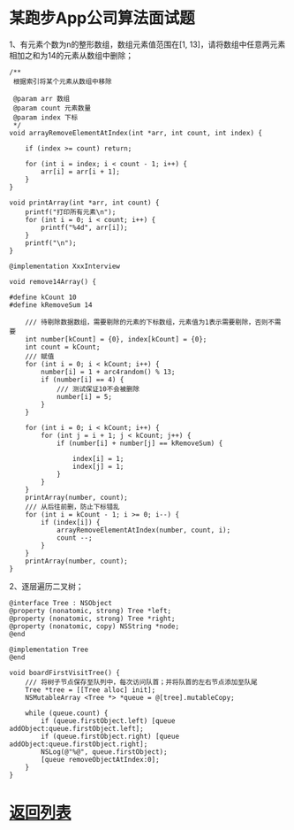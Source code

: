 <H1>某跑步App公司算法面试题</H1>

1、有元素个数为n的整形数组，数组元素值范围在[1, 13]，请将数组中任意两元素相加之和为14的元素从数组中删除；

	/**
	 根据索引将某个元素从数组中移除
	
	 @param arr 数组
	 @param count 元素数量
	 @param index 下标
	 */
	void arrayRemoveElementAtIndex(int *arr, int count, int index) {
	    
	    if (index >= count) return;
	    
	    for (int i = index; i < count - 1; i++) {
	        arr[i] = arr[i + 1];
	    }
	}
	
	void printArray(int *arr, int count) {
	    printf("打印所有元素\n");
	    for (int i = 0; i < count; i++) {
	        printf("%4d", arr[i]);
	    }
	    printf("\n");
	}

	@implementation XxxInterview

	void remove14Array() {
    
	#define kCount 10
	#define kRemoveSum 14
	    
	    /// 待剔除数据数组，需要剔除的元素的下标数组，元素值为1表示需要剔除，否则不需要
	    int number[kCount] = {0}, index[kCount] = {0};
	    int count = kCount;
	    /// 赋值
	    for (int i = 0; i < kCount; i++) {
	        number[i] = 1 + arc4random() % 13;
	        if (number[i] == 4) {
	            /// 测试保证10不会被删除
	            number[i] = 5;
	        }
	    }
	    
	    for (int i = 0; i < kCount; i++) {
	        for (int j = i + 1; j < kCount; j++) {
	            if (number[i] + number[j] == kRemoveSum) {
	                
	                index[i] = 1;
	                index[j] = 1;
	            }
	        }
	    }
	    printArray(number, count);
	    /// 从后往前删，防止下标错乱
	    for (int i = kCount - 1; i >= 0; i--) {
	        if (index[i]) {
	            arrayRemoveElementAtIndex(number, count, i);
	            count --;
	        }
	    }
	    printArray(number, count);
	}

2、逐层遍历二叉树；

	@interface Tree : NSObject
	@property (nonatomic, strong) Tree *left;
	@property (nonatomic, strong) Tree *right;
	@property (nonatomic, copy) NSString *node;
	@end
	
	@implementation Tree
	@end

	void boardFirstVisitTree() {
	    /// 将树子节点保存至队列中，每次访问队首；并将队首的左右节点添加至队尾
	    Tree *tree = [[Tree alloc] init];
	    NSMutableArray <Tree *> *queue = @[tree].mutableCopy;
	    
	    while (queue.count) {
	        if (queue.firstObject.left) [queue addObject:queue.firstObject.left];
	        if (queue.firstObject.right) [queue addObject:queue.firstObject.right];
	        NSLog(@"%@", queue.firstObject);
	        [queue removeObjectAtIndex:0];
	    }
	}
	

<h1><a href='../README.md'>返回列表</a> </h1>